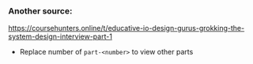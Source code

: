 ### Another source: 

https://coursehunters.online/t/educative-io-design-gurus-grokking-the-system-design-interview-part-1

- Replace number of `part-<number>` to view other parts
